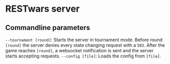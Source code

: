 # RESTwars server

## Commandline parameters

`--tournament [round]`: Starts the server in tournament mode. Before round `[round]` the server denies every state changing request with a `503`. After the game reaches `[round]`, a websocket notification is sent and the server starts accepting requests.
`--config [file]`: Loads the config from `[file]`.
